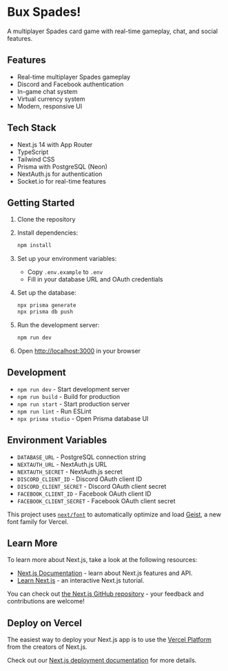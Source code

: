 # Bux Spades!

A multiplayer Spades card game with real-time gameplay, chat, and social features.

## Features

- Real-time multiplayer Spades gameplay
- Discord and Facebook authentication
- In-game chat system
- Virtual currency system
- Modern, responsive UI

## Tech Stack

- Next.js 14 with App Router
- TypeScript
- Tailwind CSS
- Prisma with PostgreSQL (Neon)
- NextAuth.js for authentication
- Socket.io for real-time features

## Getting Started

1. Clone the repository
2. Install dependencies:
   ```bash
   npm install
   ```

3. Set up your environment variables:
   - Copy `.env.example` to `.env`
   - Fill in your database URL and OAuth credentials

4. Set up the database:
   ```bash
   npx prisma generate
   npx prisma db push
   ```

5. Run the development server:
   ```bash
   npm run dev
   ```

6. Open [http://localhost:3000](http://localhost:3000) in your browser

## Development

- `npm run dev` - Start development server
- `npm run build` - Build for production
- `npm run start` - Start production server
- `npm run lint` - Run ESLint
- `npx prisma studio` - Open Prisma database UI

## Environment Variables

- `DATABASE_URL` - PostgreSQL connection string
- `NEXTAUTH_URL` - NextAuth.js URL
- `NEXTAUTH_SECRET` - NextAuth.js secret
- `DISCORD_CLIENT_ID` - Discord OAuth client ID
- `DISCORD_CLIENT_SECRET` - Discord OAuth client secret
- `FACEBOOK_CLIENT_ID` - Facebook OAuth client ID
- `FACEBOOK_CLIENT_SECRET` - Facebook OAuth client secret

This project uses [`next/font`](https://nextjs.org/docs/app/building-your-application/optimizing/fonts) to automatically optimize and load [Geist](https://vercel.com/font), a new font family for Vercel.

## Learn More

To learn more about Next.js, take a look at the following resources:

- [Next.js Documentation](https://nextjs.org/docs) - learn about Next.js features and API.
- [Learn Next.js](https://nextjs.org/learn) - an interactive Next.js tutorial.

You can check out [the Next.js GitHub repository](https://github.com/vercel/next.js) - your feedback and contributions are welcome!

## Deploy on Vercel

The easiest way to deploy your Next.js app is to use the [Vercel Platform](https://vercel.com/new?utm_medium=default-template&filter=next.js&utm_source=create-next-app&utm_campaign=create-next-app-readme) from the creators of Next.js.

Check out our [Next.js deployment documentation](https://nextjs.org/docs/app/building-your-application/deploying) for more details.
